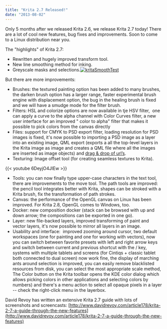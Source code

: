 ```yaml
---
title: "Krita 2.7 Released!"
date: "2013-08-02"
---
```


Only 5 months after we released Krita 2.6, we release Krita 2.7 today! There are a lot of cool new features, bug fixes and improvements. Soon to come to a Linux distribution near you.

The "highlights" of Krita 2.7:

- Rewritten and hugely improved transform tool.
- New line smoothing method for inking.
- Greyscale masks and selections.[![kritaSmoothTest](http://kritawebshopblog.files.wordpress.com/2013/07/kritasmoothtest.png?w=266)](http://kritawebshopblog.files.wordpress.com/2013/07/kritasmoothtest.png)

But there are more improvements:

- Brushes: the textured painting option has been added to many brushes, the darken brush option has a larger range, faster experimental brush engine with displacement option, the bug in the healing brush is fixed and we will have a smudge mode for the filter brush.
- Filters: HSL and colorize options are now available in tje HSV filter,  one can apply a curve to the alpha channel with Color Curves filter, a new user interface for an improved " color to alpha" filter that makes it possible to pick colors from the canvas directly
- Files: support for CMYK to PSD export filter, loading resolution for PSD images is fixed, it's now possible to importing a PSD image as a layer into an existing image, QML export (exports a all the top-level layers in the Krita image as image and creates a QML file where all the images are inserted as image objects) and [drag & drop of url’s](http://dimula73.blogspot.nl/2013/05/upcoming-krita-27-updated-drag-drop-and.html).
- Texturing: Image offset tool (for creating seamless textures to Krita).

{{< youtube 6DeyjO4JIEw >}}

- Tools: you can now finally type upper-case characters in the text tool, there are improvements to the move tool. The path tools are improved: the pencil tool integrates better with Krita, shapes can be stroked with a Krita brush, fix the transformation of path strokes.
- Canvas: the performance of the OpenGL canvas on Linux has been improved. For Krita 2.8, OpenGL comes to Windows, too.
- Docker: new composition docker (stack can be browsed with up and down arrow; the compositions can be exported in one go).
- Layer: new file-backed layers, improved transforming of paint and vector layers, it's now possible to mirror all layers in an image.
- Usability and interface:  improved zooming around cursor, two default workspaces (one for painting and one for working with vectors), now you can switch between favorite presets with left and right arrow keys and switch between current and previous shortcut with the / key, systems with multiple tablets and screens (for Cintiqs + classic tablet both connected to dual screen) now work fine, the display of marching ants around selection is improved, you can easily remove blacklisted resources from disk, you can select the most appropriate scale method, The Color button on the Krita toolbar opens the KDE color dialog which allows picking colors in other applications and selecting colors by numbers) and there's a menu action to select all opaque pixels in a layer -- check the right-click menu in the layerbox.

David Revoy has written an extensive Krita 2.7 guide with lots of screenshots and screencasts: [http://www.davidrevoy.com/article178/krita-2-7-a-guide-through-the-new-features](http://www.davidrevoy.com/article178/krita-2-7-a-guide-through-the-new-features)
